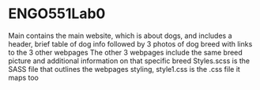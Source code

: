 # ENGO551Lab0

Main contains the main website, which is about dogs, and includes a header, brief table of dog info followed by 3 photos of dog breed with links to the 3 other webpages
The other 3 webpages include the same breed picture and additional information on that specific breed
Styles.scss is the SASS file that outlines the webpages styling, style1.css is the .css file it maps too
